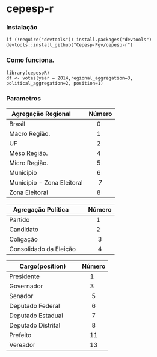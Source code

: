 # cepesp-r


### Instalação

``` {.r}
if (!require("devtools")) install.packages("devtools")
devtools::install_github("Cepesp-Fgv/cepesp-r")
```

### Como funciona.

``` {.r}
library(cepespR)
df <- votes(year = 2014,regional_aggregation=3, political_aggregation=2, position=1)

```


### Parametros

| Agregação Regional        | Número |
| ------------------------- |:------:|
| Brasil                    |   0    |
| Macro Região.             |   1    |
| UF                        |   2    | 
| Meso  Região.             |   4    | 
| Micro Região.             |   5    | 
| Municipio                 |   6    | 
| Município - Zona Eleitoral|   7    | 
| Zona Eleitoral            |   8    | 



| Agregação Política        | Número |
| ------------------------- |:------:|
| Partido                   |   1    |
| Candidato                 |   2    | 
| Coligação                 |   3    | 
| Consolidado da Eleição    |   4    |



| Cargo(position)      | Número |
| ------------------------- |:------:|
| Presidente                |   1    |
| Governador                |   3    | 
| Senador                   |   5    |
| Deputado Federal          |   6    | 
| Deputado Estadual         |   7    | 
| Deputado Distrital        |   8    | 
| Prefeito                  |   11   |
| Vereador                  |   13   |

